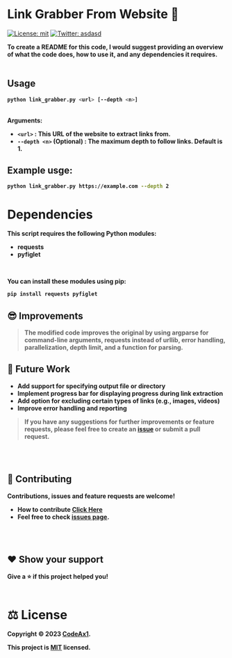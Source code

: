 # Link Grabber From Website 👋
[![License: mit](https://img.shields.io/badge/License-mit-yellow.svg)](LICENCE.MD)
[![Twitter: asdasd](https://img.shields.io/twitter/follow/CodeAx4.svg?style=social)](https://youtube.com/codeax10)

<b> To create a README for this code, I would suggest providing an overview of what the code does, how to use it, and any dependencies it requires. <b>
<br>
<br>

## Usage
```sh
python link_grabber.py <url> [--depth <n>]
```
<br>
Arguments:

* `<url>`                  : This URL of the website to extract links from.
* `--depth <n>` (Optional) : The maximum depth to follow links. Default is 1.

## Example usge:
```sh
python link_grabber.py https://example.com --depth 2
```

# Dependencies
This script requires the following Python modules:
* requests
* pyfiglet
<br>

<b> You can install these modules using pip: </b>

```sh
pip install requests pyfiglet
```

## 😎 Improvements
> The modified code improves the original by using argparse for command-line arguments, requests instead of urllib, error handling, parallelization, depth limit, and a function for parsing. <br>

## 🚀 Future Work
- Add support for specifying output file or directory
- Implement progress bar for displaying progress during link extraction
- Add option for excluding certain types of links (e.g., images, videos)
- Improve error handling and reporting

> If you have any suggestions for further improvements or feature requests, please feel free to create an [issue](https://github.com/CodeAx1avek/Link-extractor-from-url/pulls) or submit a pull request.
<br>
<br>

## 🤝 Contributing

Contributions, issues and feature requests are welcome!

- How to contribute [Click Here](CONTRIBUTING.md)
- Feel free to check [issues page](https://github.com/CodeAx1avek/Link-extractor-from-url/pulls).
<br>
<br>

## ❤️ Show your support
Give a ⭐️ if this project helped you!
<br>
<br>

# ⚖️ License

Copyright © 2023 [CodeAx1](https://github.com/CodeAx1avek).

This project is [MIT]() licensed.

